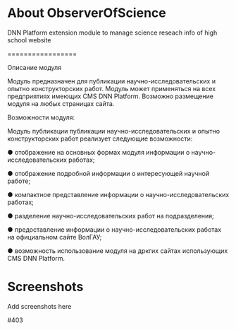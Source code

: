 About ObserverOfScience
=================

DNN Platform extension module to manage science reseach info of high school website

=================

Описание модуля 

Модуль предназначен для публикации научно-исследовательских и опытно конструкторских работ. 
Модуль может применяться на всех предприятиях имеющих CMS DNN Platform.
Возможно размещение модуля на любых страницах сайта.

Возможности модуля:

Модуль публикации публикации научно-исследовательских и опытно конструкторских работ реализует следующие возможности:

●	отображение на основных формах модуля информации о научно-исследовательских работах;

●	отображение подробной информации о интересующей научной работе;

●	компактное представление информации о научно-исследовательских работах;

●	разделение научно-исследовательских работ на подразделения;

●	предоставление информации о научно-исследовательских работах на официальном сайте ВолГАУ;

●	возможность использование модуля на дркгих сайтах использующих CMS DNN Platform.

# Screenshots

Add screenshots here 

#403 
